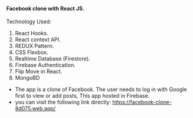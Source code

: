 #### Facebook clone with React JS.

Technology Used:
1. React Hooks.
2. React context API.
3. REDUX Pattern.
4. CSS Flexbox.
5. Realtime Database (Firestore).
6. Firebase Authentication.
7. Flip Move in React.
8. MongoBD
- The app is a clone of Facebook. The user needs to log in with Google first to view or add posts, This app hosted in Firebase.
- you can visit the following link directly: https://facebook-clone-8d075.web.app/
